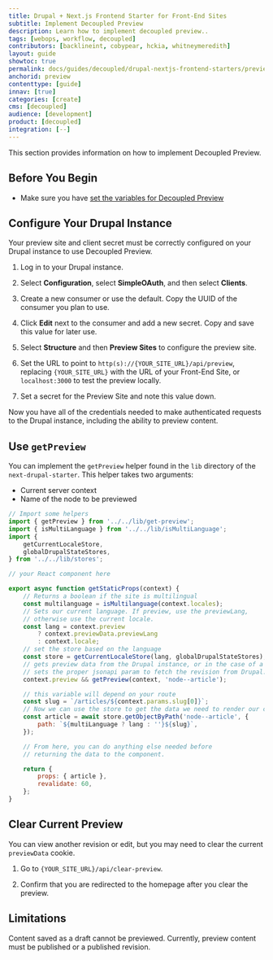 ```yaml
---
title: Drupal + Next.js Frontend Starter for Front-End Sites
subtitle: Implement Decoupled Preview
description: Learn how to implement decoupled preview..
tags: [webops, workflow, decoupled]
contributors: [backlineint, cobypear, hckia, whitneymeredith]
layout: guide
showtoc: true
permalink: docs/guides/decoupled/drupal-nextjs-frontend-starters/preview
anchorid: preview
contenttype: [guide]
innav: [true]
categories: [create]
cms: [decoupled]
audience: [development]
product: [decoupled]
integration: [--]
---
```


This section provides information on how to implement Decoupled Preview.

## Before You Begin

- Make sure you have [set the variables for Decoupled Preview](/guides/decoupled/drupal-nextjs-frontend-starters/environment-variables#set-environment-variables-to-enable-decoupled-preview)

## Configure Your Drupal Instance

Your preview site and client secret must be correctly configured on your Drupal instance to use Decoupled Preview.

1. Log in to your Drupal instance.
1. Select **Configuration**, select **SimpleOAuth**, and then select **Clients**.
1. Create a new consumer or use the default. Copy the UUID of the consumer you plan to use.
1. Click **Edit** next to the consumer and add a new secret. Copy and save this value for later use.

1. Select **Structure** and then **Preview Sites** to configure the preview
site.

1. Set the URL to point to `http(s)://{YOUR_SITE_URL}/api/preview`, replacing
`{YOUR_SITE_URL}` with the URL of your Front-End Site, or `localhost:3000` to test the preview locally.

1. Set a secret for the Preview Site and note this value down.

Now you have all of the credentials needed to make authenticated requests to the Drupal instance, including the ability to preview content.

## Use `getPreview`

You can implement the `getPreview` helper found in the `lib` directory of the `next-drupal-starter`. This helper takes two arguments:

- Current server context
- Name of the node to be previewed

```js
// Import some helpers
import { getPreview } from '../../lib/get-preview';
import { isMultiLanguage } from '../../lib/isMultiLanguage';
import {
	getCurrentLocaleStore,
	globalDrupalStateStores,
} from '../../lib/stores';

// your React component here

export async function getStaticProps(context) {
	// Returns a boolean if the site is multilingual
	const multilanguage = isMultilanguage(context.locales);
	// Sets our current language. If preview, use the previewLang,
	// otherwise use the current locale.
	const lang = context.preview
		? context.previewData.previewLang
		: context.locale;
	// set the store based on the language
	const store = getCurrentLocaleStore(lang, globalDrupalStateStores);
	// gets preview data from the Drupal instance, or in the case of a revision,
	// sets the proper jsonapi param to fetch the revision from Drupal.
	context.preview && getPreview(context, 'node--article');

	// this variable will depend on your route
	const slug = `/articles/${context.params.slug[0]}`;
	// Now we can use the store to get the data we need to render our component
	const article = await store.getObjectByPath('node--article', {
		path: `${multiLanguage ? lang : ''}${slug}`,
	});

	// From here, you can do anything else needed before
	// returning the data to the component.

	return {
		props: { article },
		revalidate: 60,
	};
}
```

## Clear Current Preview

You can view another revision or edit, but you may need to clear the
current `previewData` cookie.

1. Go to `{YOUR_SITE_URL}/api/clear-preview`.

1. Confirm that you are redirected to the homepage after you clear the preview.

## Limitations

Content saved as a draft cannot be previewed. Currently, preview
content must be published or a published revision.

